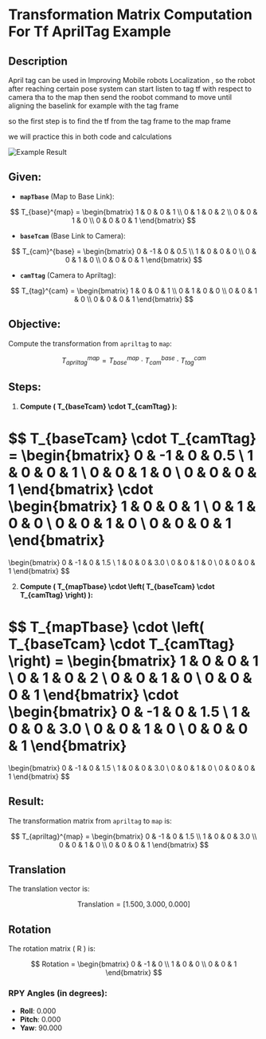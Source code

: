 # Transformation Matrix Computation For Tf AprilTag Example 

## Description 

April tag can be used in Improving Mobile robots Localization , so the robot after reaching certain pose system can start listen to tag tf with respect to camera tha to the map
then send the roobot command to move until aligning the baselink for example with the tag frame 

so the first step is to find the tf from the tag frame to the map frame

we will practice this in both code and calculations 


![Example Result](images/tf.gif)



## Given:

- **`mapTbase`** (Map to Base Link):

$$
T_{base}^{map} =
\begin{bmatrix}
1 & 0 & 0 & 1 \\
0 & 1 & 0 & 2 \\
0 & 0 & 1 & 0 \\
0 & 0 & 0 & 1
\end{bmatrix}
$$

- **`baseTcam`** (Base Link to Camera):

$$
T_{cam}^{base} =
\begin{bmatrix}
0 & -1 & 0 & 0.5 \\
1 & 0 & 0 & 0 \\
0 & 0 & 1 & 0 \\
0 & 0 & 0 & 1
\end{bmatrix}
$$

- **`camTtag`** (Camera to Apriltag):

$$
T_{tag}^{cam} =
\begin{bmatrix}
1 & 0 & 0 & 1 \\
0 & 1 & 0 & 0 \\
0 & 0 & 1 & 0 \\
0 & 0 & 0 & 1
\end{bmatrix}
$$

## Objective:

Compute the transformation from `apriltag` to `map`:

$$
T_{apriltag}^{map} = T_{base}^{map} \cdot T_{cam}^{base} \cdot T_{tag}^{cam}
$$

## Steps:

1. **Compute \( T_{baseTcam} \cdot T_{camTtag} \):**

$$
T_{baseTcam} \cdot T_{camTtag} =
\begin{bmatrix}
0 & -1 & 0 & 0.5 \\
1 & 0 & 0 & 1 \\
0 & 0 & 1 & 0 \\
0 & 0 & 0 & 1
\end{bmatrix}
\cdot
\begin{bmatrix}
1 & 0 & 0 & 1 \\
0 & 1 & 0 & 0 \\
0 & 0 & 1 & 0 \\
0 & 0 & 0 & 1
\end{bmatrix}
=
\begin{bmatrix}
0 & -1 & 0 & 1.5 \\
1 & 0 & 0 & 3.0 \\
0 & 0 & 1 & 0 \\
0 & 0 & 0 & 1
\end{bmatrix}
$$

2. **Compute \( T_{mapTbase} \cdot \left( T_{baseTcam} \cdot T_{camTtag} \right) \):**

$$
T_{mapTbase} \cdot \left( T_{baseTcam} \cdot T_{camTtag} \right) =
\begin{bmatrix}
1 & 0 & 0 & 1 \\
0 & 1 & 0 & 2 \\
0 & 0 & 1 & 0 \\
0 & 0 & 0 & 1
\end{bmatrix}
\cdot
\begin{bmatrix}
0 & -1 & 0 & 1.5 \\
1 & 0 & 0 & 3.0 \\
0 & 0 & 1 & 0 \\
0 & 0 & 0 & 1
\end{bmatrix}
=
\begin{bmatrix}
0 & -1 & 0 & 1.5 \\
1 & 0 & 0 & 3.0 \\
0 & 0 & 1 & 0 \\
0 & 0 & 0 & 1
\end{bmatrix}
$$

## Result:

The transformation matrix from `apriltag` to `map` is:

$$
T_{apriltag}^{map} =
\begin{bmatrix}
0 & -1 & 0 & 1.5 \\
1 & 0 & 0 & 3.0 \\
0 & 0 & 1 & 0 \\
0 & 0 & 0 & 1
\end{bmatrix}
$$

## Translation

The translation vector is:

$$
\text{Translation} = [1.500, 3.000, 0.000]
$$

## Rotation

The rotation matrix \( R \) is:

$$
Rotation =
\begin{bmatrix}
0 & -1 & 0 \\
1 & 0 & 0 \\
0 & 0 & 1
\end{bmatrix}
$$

### RPY Angles (in degrees):

- **Roll**: 0.000
- **Pitch**: 0.000
- **Yaw**: 90.000
